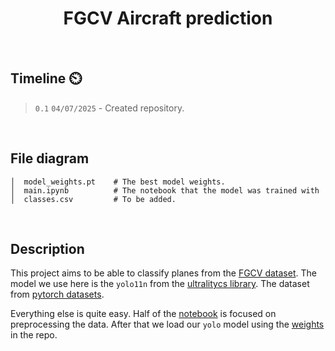 <div align="center">
  <h1>FGCV Aircraft prediction</h1>
</div>
<br>

## Timeline ⏲️

> `0.1` `04/07/2025` - Created repository.

<br>

## File diagram

```
│  model_weights.pt    # The best model weights.
│  main.ipynb          # The notebook that the model was trained with
│  classes.csv         # To be added.
```
<br>
  
## Description

This project aims to be able to classify planes from the [FGCV dataset](https://www.robots.ox.ac.uk/~vgg/data/fgvc-aircraft/). The model we use here is the `yolo11n` from the [ultralitycs library](https://docs.ultralytics.com/models/yolo11/). The dataset from [pytorch datasets](https://pytorch.org/vision/main/datasets.html#:~:text=FGVC%20Aircraft%20Dataset.). 

Everything else is quite easy. Half of the [notebook](main.ipynb) is focused on preprocessing the data. After that we load our `yolo` model using the [weights](model_weights.pt) in the repo.






